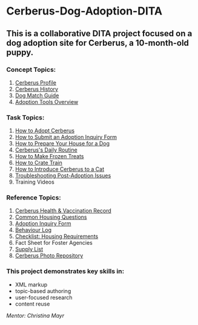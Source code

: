 # Cerberus-Dog-Adoption-DITA

## This is a collaborative DITA project focused on a dog adoption site for Cerberus, a 10-month-old puppy.

### Concept Topics:
1. [Cerberus Profile](https://github.com/MariaBHaque/Cerberus-Dog-Adoption-DITA/blob/36ef22e8354db746a754ceca20b69bae4a06d57d/Concept-Cerberus-Profile) 
2. [Cerberus History](https://github.com/MariaBHaque/Cerberus-Dog-Adoption-DITA/blob/ff88380c2226d9816b20d2f5f039dfa5474e552a/Concept-Cerberus-History)  
3. [Dog Match Guide](https://github.com/MariaBHaque/Cerberus-Dog-Adoption-DITA/blob/36ef22e8354db746a754ceca20b69bae4a06d57d/Concept-Cerberus-Match-Guide)
5. [Adoption Tools Overview](https://github.com/MariaBHaque/Cerberus-Dog-Adoption-DITA/blob/36ef22e8354db746a754ceca20b69bae4a06d57d/Concept-Adoption-Tools-Overview)

### Task Topics:
1. [How to Adopt Cerberus](https://github.com/MariaBHaque/Cerberus-Dog-Adoption-DITA/blob/36ef22e8354db746a754ceca20b69bae4a06d57d/Task-How-to-Adopt-Cerberus) 
2. [How to Submit an Adoption Inquiry Form](https://github.com/MariaBHaque/Cerberus-Dog-Adoption-DITA/blob/36ef22e8354db746a754ceca20b69bae4a06d57d/Task-How-to-Submit-an-Adoption-Inquiry-Form)
3. [How to Prepare Your House for a Dog](https://github.com/MariaBHaque/Cerberus-Dog-Adoption-DITA/blob/773cb2a2a22fa51c5647af0760eb6fc90b6a0364/Task-How-to-Prepare-Your-House-for-a-Dog)
4. [Cerberus's Daily Routine](https://github.com/MariaBHaque/Cerberus-Dog-Adoption-DITA/blob/64338a8a52b07acfd06938c8a7aab9440b293e2b/Task-Daily-Routine)
5. [How to Make Frozen Treats](https://github.com/MariaBHaque/Cerberus-Dog-Adoption-DITA/blob/e170c2bc2b71c2a54f1ed6f3f6940b8797b92741/Task-How-to%20Make-Frozen-Treats)
6. [How to Crate Train](https://github.com/MariaBHaque/Cerberus-Dog-Adoption-DITA/blob/dd8a6b8d551c8731c710420e9a55e28b9b137d89/Task-How-to-Crate-Train)
7. [How to Introduce Cerberus to a Cat](https://github.com/MariaBHaque/Cerberus-Dog-Adoption-DITA/blob/e8b3490f00f16ddb2b1485a353006ce23e6c9779/Task-How-to-Introduce-Cerberus-to-a-Cat)
8. [Troubleshooting Post-Adoption Issues](https://github.com/MariaBHaque/Cerberus-Dog-Adoption-DITA/blob/36ef22e8354db746a754ceca20b69bae4a06d57d/Task-How-to-Troubleshoot-Post-Adoption-Issues)
9. Training Videos

### Reference Topics:
1. [Cerberus Health & Vaccination Record](https://github.com/MariaBHaque/Cerberus-Dog-Adoption-DITA/blob/36ef22e8354db746a754ceca20b69bae4a06d57d/Reference-Cerberus-Health-and-Vaccination-Record)
2. [Common Housing Questions](https://github.com/MariaBHaque/Cerberus-Dog-Adoption-DITA/blob/7370ff48a669f246d0a392de169d36585cc7a3cd/Reference-Common-Housing-Questions)
3. [Adoption Inquiry Form](https://github.com/MariaBHaque/Cerberus-Dog-Adoption-DITA/blob/36ef22e8354db746a754ceca20b69bae4a06d57d/Reference-Adoption-Inquiry-Form)
4. [Behaviour Log](https://github.com/MariaBHaque/Cerberus-Dog-Adoption-DITA/blob/36ef22e8354db746a754ceca20b69bae4a06d57d/Reference-Behaviour-Log)
5. [Checklist: Housing Requirements](https://github.com/MariaBHaque/Cerberus-Dog-Adoption-DITA/blob/03c98ab36529cb77f8a509ce5ade60a290e7eaf3/Reference-Housing-Checklist)
6. Fact Sheet for Foster Agencies
7. [Supply List](https://github.com/MariaBHaque/Cerberus-Dog-Adoption-DITA/blob/10a81c5f80e17b5ee8dfa5903f2043d0db14b233/Reference-Cerberus-Supply-List) 
8. [Cerberus Photo Repository](https://github.com/MariaBHaque/Cerberus-Dog-Adoption-DITA/tree/36ef22e8354db746a754ceca20b69bae4a06d57d/Images) 

### This project demonstrates key skills in: 
- XML markup
- topic-based authoring
- user-focused research
- content reuse

_Mentor: Christina Mayr_
